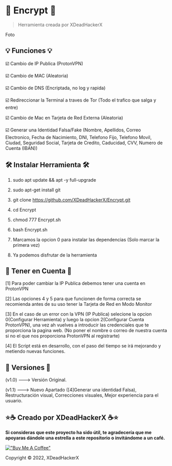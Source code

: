 # 🔐 Encrypt 🔐

> Herramienta creada por XDeadHackerX

Foto

## 💡 Funciones 💡

:ballot_box_with_check: Cambio de IP Publica (ProtonVPN)

:ballot_box_with_check: Cambio de MAC (Aleatoria)

:ballot_box_with_check: Cambio de DNS (Encriptada, no log y rapida)

:ballot_box_with_check: Redireccionar la Terminal a traves de Tor (Todo el trafico que salga y entre)

:ballot_box_with_check: Cambio de Mac en Tarjeta de Red Externa (Aleatoria)

:ballot_box_with_check: Generar una Identidad Falsa/Fake (Nombre, Apellidos, Correo Electronico, Fecha de Nacimiento, DNI, Telefono Fijo, Telefono Movil, Ciudad, Seguridad Social, Tarjeta de Credito, Caducidad, CVV, Numero de Cuenta (IBAN))

## 🛠 Instalar Herramienta 🛠

1) sudo apt update && apt -y full-upgrade

2) sudo apt-get install git

3) git clone https://github.com/XDeadHackerX/Encrypt.git

4) cd Encrypt

5) chmod 777 Encrypt.sh

6) bash Encrypt.sh

7) Marcamos la opcion 0 para instalar las dependencias (Solo marcar la primera vez)

8) Ya podemos disfrutar de la herramienta

## 🎲 Tener en Cuenta 🎲

[1] Para poder cambiar la IP Publica debemos tener una cuenta en ProtonVPN

[2] Las opciones 4 y 5 para que funcionen de forma correcta se recomienda antes de su uso tener la Tarjeta de Red en Modo Monitor

[3] En el caso de un error con la VPN (IP Publica) selecione la opcion 0(Configurar Herramienta) y luego la opcion 2(Configurar Cuenta ProtonVPN), una vez ah vuelves a introducir las credenciales que te proporciona la pagina web. (No poner el nombre o correo de nuestra cuenta si no el que nos proporciona ProtonVPN al registrarte)
 
[4] El Script está en desarrollo, con el paso del tiempo se irá mejorando y metiendo nuevas funciones.

## 🔎 Versiones 🔎

(v1.0) --->   Versión Original.

(v1.1) --->   Nuevo Apartado ([4]Generar una identidad Falsa), Restructuración visual, Correcciones visuales, Mejor experiencia para el usuario.

## ⭐☕ Creado por XDeadHackerX ☕⭐

**Si consideras que este proyecto ha sido útil, te agradecería que me apoyaras dándole una estrella a este repositorio o invitándome a un café.**

[!["Buy Me A Coffee"](https://www.buymeacoffee.com/assets/img/custom_images/orange_img.png)](https://www.buymeacoffee.com/XDeadHackerX)

Copyright © 2022, XDeadHackerX
